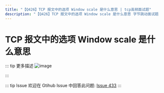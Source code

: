 ```yaml
---
title: "【Q426】TCP 报文中的选项 Window scale 是什么意思 | tcp高频面试题"
description: "【Q426】TCP 报文中的选项 Window scale 是什么意思 字节跳动面试题、阿里腾讯面试题、美团小米面试题。"
---
```


# TCP 报文中的选项 Window scale 是什么意思

::: tip 更多描述
![image](https://user-images.githubusercontent.com/13389461/92325971-3f335e80-f081-11ea-8f6e-334d5d9e95f6.png)

:::

::: tip Issue
欢迎在 Gtihub Issue 中回答此问题: [Issue 433](https://github.com/shfshanyue/Daily-Question/issues/433)
:::
